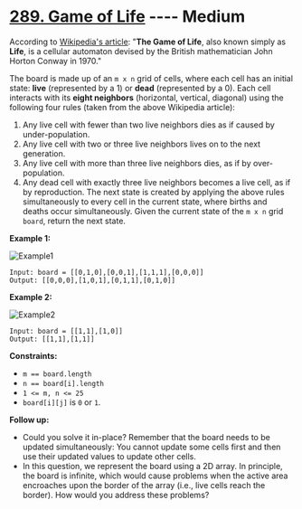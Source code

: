 # [289. Game of Life](https://leetcode.com/problems/game-of-life/?envType=study-plan-v2&envId=top-interview-150) ---- Medium

According to [Wikipedia's article](https://en.wikipedia.org/wiki/Conway%27s_Game_of_Life): "**The Game of Life**, also known simply as **Life**, is a cellular automaton devised by the British mathematician John Horton Conway in 1970."

The board is made up of an `m x n` grid of cells, where each cell has an initial state: **live** (represented by a 1) or **dead** (represented by a 0). Each cell interacts with its **eight neighbors** (horizontal, vertical, diagonal) using the following four rules (taken from the above Wikipedia article):

1. Any live cell with fewer than two live neighbors dies as if caused by under-population.
2. Any live cell with two or three live neighbors lives on to the next generation.
3. Any live cell with more than three live neighbors dies, as if by over-population.
4. Any dead cell with exactly three live neighbors becomes a live cell, as if by reproduction.
The next state is created by applying the above rules simultaneously to every cell in the current state, where births and deaths occur simultaneously. Given the current state of the `m x n` grid `board`, return the next state.


**Example 1:**

![Example1](https://assets.leetcode.com/uploads/2020/12/26/grid1.jpg)
```
Input: board = [[0,1,0],[0,0,1],[1,1,1],[0,0,0]]
Output: [[0,0,0],[1,0,1],[0,1,1],[0,1,0]]
```

**Example 2:**

![Example2](https://assets.leetcode.com/uploads/2020/12/26/grid2.jpg)
```
Input: board = [[1,1],[1,0]]
Output: [[1,1],[1,1]]
```

**Constraints:**

- `m == board.length`
- `n == board[i].length`
- `1 <= m, n <= 25`
- `board[i][j]` is `0` or `1`.

**Follow up:**

- Could you solve it in-place? Remember that the board needs to be updated simultaneously: You cannot update some cells first and then use their updated values to update other cells.
- In this question, we represent the board using a 2D array. In principle, the board is infinite, which would cause problems when the active area encroaches upon the border of the array (i.e., live cells reach the border). How would you address these problems?